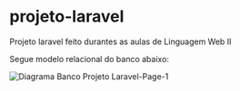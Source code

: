 # projeto-laravel

Projeto laravel feito durantes as aulas de Linguagem Web II

Segue modelo relacional do banco abaixo:

![Diagrama Banco Projeto Laravel-Page-1](https://github.com/user-attachments/assets/f35827a8-ecd1-451b-9187-7e9f49a59b8d)
